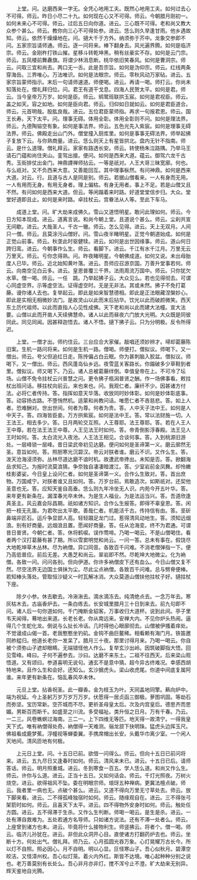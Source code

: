 <!-- { "loadSidebar": true } -->
　　上堂。问。达磨西来一字无。全凭心地用工夫。既然心地用工夫。如何过去心不可得。师云。昨日小尽二十九。如何现在心又不可得。师云。今朝腊月刚初一。如何未来心不可得。师云。过后五日向你道。进云。三心既不可得。老和尚又教大众参个甚么。师云。教你向三心不可得处参。进云。恁么则久旱逢甘雨。他乡遇故知。师云。依然干燥燥地在。问。擿大千于方外。纳须弥于芥中。龙象交参即不问。五家宗旨请师通。师云。逐一问将来。棒下翻身去。风光遍界腾。如何是临济宗。师云。金刚杵打铁山摧。星移斗转乾坤黑。稍有丝豪实不存。如何是云门宗。师云。五凤楼前舞纛旗。将谓少林消息断。桃华依旧笑春风。如何是曹洞宗。师云。问取三宜和尚去。两口无一舌。此是吾宗旨。如何是沩仰宗。师云。红线两条穿海岳。三界唯心。万法唯识。如何是法眼宗。师云。零秋风动万家砧。进云。五家宗旨蒙师指示。末后一句请师速道。师便喝。进云。再请一喝。师打云。你尚未知落处在。僧礼拜归位。问。君王有道干戈息。四海人民贺太平。如何是君。师云。当今皇帝万万岁。如何是臣。师云。鹓鹭班联拱玉宸。如何是君视臣。师云。盖之如天。容之如地。如何是臣向君。师云。归仰如日就如云。如何是君臣道合。师云。元首明哉。股肱良哉。进云。五位君臣蒙师指。再求一句报君恩。师云。国王长寿。天下太平。问。理事无碍。体用全彰。体用全彰则不问。如何是理法界。师云。九德陶镕空有象。如何是事法界。师云。五色光先入紫宸。如何是理事无碍法界。师云。佛殿走出山门外。僧堂撞入厨库里。如何是事事无碍法界。师举起拂子复放下云。与你熟商量。进云。恁么则天上有星皆拱北。盘内无针不指南。师云。是什么道理。僧礼拜云。家家有路透长安。师云。转使杨朱泣路隅。乃举马王请石门蕴和尚住夹山。銮驾出接。便问。如何是西来大道。蕴云。御驾六龙千古秀。玉街排仗出金门。神鼎諲禅师拈云。一等是祇对。人王大哥三昧宽廓。何也。与么祇对。又不负西来大意。又善能回互。其中理事枞然。有问神鼎。如何是西来大道。对云。行。且道与古人是同是别。师云。若据山僧看来。一人有身而无用。一人有用而无身。有用无身者。理上偏枯。有身无用者。事上不足。若是山僧又且不然。有问如何是西来大道。但云。等闲蹋着来时路。好道堂堂信步归。大众。堂堂好道即且止。如何是来时路。卓拄杖云。宫眷法从人等。至此下车马。

　　成道上堂。问。旷大劫来成佛久。雪山又道悟明星。敢问此理如何。师云。今日方知本现成。进云。道离言说。和尚今朝上堂。且道说个甚么。师云。尘刹共宣无间歇。进云。大哉圣人。千古一辙。师云。怎么见得。进云。天上无双月。人间只一僧。师云。且莫涂污山僧好。问。雪山夜半睹明星。正觉今朝道始成。如何是正觉山前事。师云。秋垄此时驱健犊。进云。如何是出世因缘事。师云。道山何日跨归鸾。进云。今朝事作么生。师云。看脚下。进云。千江有水千江月。万里无云万里天。师云。亏你念得熟。问。昨夜睹明星。今朝佛成道。如何又说。未出母胎度人已毕。师云。近北始知黄叶落。进云。吾师应召游京国。万善升堂事若何。师云。向南空见白云多。进云。皇恩普覆三千界。法雨周流万国中。师云。只你犹欠水草。僧一喝。师云。一任　跳。乃举起拂子云。大众见么。若也见得彻去。可谓心同虚空界。示等虚空法。证得虚空时。无是无非法。其或未然。拂子不免打葛藤。谩你诸人去也。复举起云。即此是如来智慧德相。即此是正法眼藏涅槃妙心。即此是实相无相微妙法门。是故灵山以此而末后拈华。饮光以此而破颜微笑。西天东土历代祖师。以此而直指人心见性成佛。天下老和尚以此而建大法幢。宣大法要。山僧以此而开凿人天续佛慧命。诸人以此而昼夜六门放大光明。大众既是同彼同此。同见同闻。因甚释迦悟去。诸人不悟。擿下拂子云。只为分明极。反令所得迟。

　　上堂。一僧才出。师约住云。三台应合大家催。敲唱还须妙辨才。埽却葛藤陈旧案。生机一路问将来。如何是生机一路。僧喝。师便打。僧拟议。师喝下。又一僧出。师云。夸父但追红日走。陈抟偏占白云眠。你为甚刺脑入胶盆。僧拟议。师喝下。又一僧出。师云。西风蓬岛仙乡远。夜雪蓝关客路长。你蹋破多少草鞋到者里。僧拟议。师又喝下。乃云。诸人总被葛藤绊倒。幸值皇帝在上。不可冷了坛场。山僧不免令拄杖云兴普慧之问。更令拂子瓶潟普贤之酬。作一场佛事看。敕拄杖出班问话。移拄杖向前云。来也来也。问。我观仁者。廉纤不少。因甚诸方付法。必将仁者传持。答。指挥如意天华落。收放同时妙体彰。如何是妙体彰底事。答。动容扬古路。不堕悄然机。适蒙和尚教问话。唯愿仁者不吝慈悲。答。如上人者。恐难酬对。世出世间。何者为尊。何者为贵。答。人中天子法中王。如何是人中天子。答。四海皆臣妾。万方拱紫宸。如何是法中王。答。常以法财施一切。人王法王。相去多少。答。日月两轮交互照。人王尊耶。法王尊耶。答。若在人王人王中尊。若在法王法王中尊。人王见法王时如何。答。帝青倒影浮春殿。法王见人王时如何。答。太白流光入夜池。人王法王相见。合谈何事。答。入到桃源旧游处。一层峰锁一层峰。昔日梁武帝初见达磨。便问如何是圣谛第一义。磨云廓然无圣。意旨如何。答。照胆寒光沉碧汉。帝云对朕者谁。磨云不识。又作么生。答。泼天沧海浸须弥。丛林尽道达磨不谙时机。故遭武帝搀出。未知是否。答。掀翻海岳求知己。为报时流莫浪猜。争奈独自凄凄暗渡江。答。少室岩前金凤舞。却怜嫩桂影婆娑。今日皇上设问仁者。如何是圣谛第一义。合作么生致对。答。首出庶物。万国咸宁。对朕者谁又且如何。答。万岁台前。焉敢造次。如斯祇对。还契他圣意也无。答。应知天鉴自高垂。恁么则九年冷坐无人识。内苑今开五叶华。答。来年更有新条在。漏渫春光卒未休。为是生人福业。为是法运当兴。答。吾道欣逢真圣主。风云嘉会际昌期。祇如诸方知识。合作么生报答。即得不辜皇恩。答。闲把一枝无孔笛。为君吹出太平歌。善哉仁者。机能活千古。传持信有由。答。垩斫鼻端非匠石。运斤争显郢人高。轻轻蹑足龙门过。惹得清风动地生。答。须知远烟浪。别有好商量。远烟浪且置。愿闻好商量。答。任从沧海变。终不为君通。可谓昔日普贤。今朝仁者。答。休将鹤唳。误作莺啼。乃喝一喝云。不是山僧喝住。看者两个汉打葛藤有甚了期。所以雪窦明觉和尚云。一问一答。总未有事在。假饶尽大地乾坤草木丛林。尽为衲僧。异口同音。各致百千问难。不消老僧弹指一下。便乃高低普应。前后无差。大愚芝和尚云。翠岩即不然。尽乾坤大地微尘。化为衲僧。各致一问。问问各别。但向伊道。你许多衲僧皮下还有血么。今日山僧又复不然。尽空法界无边国土俱抹为尘。尽此尘点衲僧。各致百千问难。总与劈脊便棒。若知棒头落处。管取恒沙疑义一时瓦解冰消。大众莫道山僧扶他拄杖子好。擿拄杖下座。

　　除夕小参。休去歇去。冷湫湫去。滴水滴冻去。纯清绝点去。一念万年去。寒灰枯木去。古庙香炉去。一条白练去。长安城里腊月三十日到来去。前九句即不问。诸人后一句你道如何。千门掩断金貂客。万事收归大道杯。说到此间。亭子里韦天闻得。蓦地出来道。长老长老。你从南远来。安禅大内。不见你炉头热闹。逼得几个生蛇化龙。倒说与么扯长冷话。几时得他心眼廓彻去。山僧被伊搔着痒处。不觉谩成山偈一首。老我憨憨坐钓矶。金钩不曲巨鳌稀。相看赖有海门月。铁笛邀同舴艋归。他道长老你一发呆了。腊月三十夜。那里讨得月来。乃喝一喝云。你自被个须弥山子遮却眼睛。无端错怪他人作么。复举玄沙出岭。因筑破脚指大悟。回见雪峰。峰曰。子何不遍参去。沙曰。达磨不来东土。二祖不往西天。后来梁山观悟道。又有颂曰。参道喜明无说句。通玄不是意中猜。超今异古终难况。幸感西胡特地来。且作么生和会好。还知么。玄沙据虎头。梁山收虎尾。你道中间底复属阿谁。来年更有新条在。恼乱春风卒未休。

　　元旦上堂。拈香祝圣。此一瓣香。金为枝玉为叶。天同盖地同擎。爇向炉中。端为祝延。今上圣躬万岁万岁万万岁。伏愿得一居贞函三御极。萝图巩固。等劫石而弥坚。宝历常新。空芥城而不尽。更祈圣母皇太后。次及内宫皇后。德思齐而思媚。男斯百而斯千。如盛至之川流。多受福祉。类升恒之日月。万有千春。乃云。一二三。风卷蟭螟过海南。三二一。上下四维无等匹。地天得一故清宁。一得我皇天下式。唯有衲僧得处奇。衲僧得一天难测。骊龙颔下抉明珠。猛虎头边挥玉尺。佛祖看成鹿梦蕉。浮幢视等蝉委翼。手携席帽出长安。头戴华巾离少室。一个闲人天地间。清风匝地有何极。

　　上元日上堂。问。十五日已前。欲借一问得么。师云。但向十五日已前问将来。进云。五九尽日又逢春时如何。师云。清风来未已。进云。十五日已后。请师答话。师云。明月照重城。进云。冬到寒食一百五。学人恁么道。和尚又作么生。师云。许你与么道。进云。正当十五日。又如何话会。师云。千灯光照夜。万树火烧空。进云。欲得祖风不坠。委在明眼宗师。琅玡五种禅病。更冀法檀点破。师云。我者里一病也无。点破个甚么。进云。又道不得向万里无寸草处去。师云。放下脚来看。进云。二不得孤峰独宿时如何。师云。随缘观自在。进云。三不得张弓架箭时如何。师云。且喜天下太平。进云。四不得物外安身时如何。师云。触处任方圆。进云。五不得滞于生杀。又作么生判断。师喝一喝云。是生是杀。进云。一处有滞自救难为。五处若通方名导师。只如诸方说法。还有不滞一处者么。师云。上座曾到诸方也未。进云。毕竟将什么接物利生。师竖拂云。将者个。僧一喝。师云。临济儿孙犹在。进云。非但此众洞开心目。直使诸方打翻药炉去也。师云。坐断十方。何处出气。僧礼拜。师乃云。心月孤圆光吞万象。心灯晃耀万古长今。所以灯不自照。照必因心。月不自明。明以心显。叵怪寒山子。吾心似秋月。碧潭空皎洁。又怪漳州权。吾心似灯笼。着火内外红。斯皆不达境。唯心起种种分别之说也。老万善莫别有长处么。吾心非月亦非灯。搅不浑兮止不澄。旷大劫来无别异。辉天鉴地自光腾。

